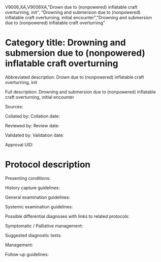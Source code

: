 V9006,XA,V9006XA,"Drown due to (nonpowered) inflatable craft overturning, init", "Drowning and submersion due to (nonpowered) inflatable craft overturning, initial encounter","Drowning and submersion due to (nonpowered) inflatable craft overturning"
# Category title: Drowning and submersion due to (nonpowered) inflatable craft overturning

Abbreviated description: Drown due to (nonpowered) inflatable craft overturning, init

Full description: Drowning and submersion due to (nonpowered) inflatable craft overturning, initial encounter

Sources:

Collated by:
Collation date:

Reviewed by:
Review date:

Validated by:
Validation date:

Approval UID:

# Protocol description

Presenting conditions:

History capture guidelines:

General examination guidelines:

Systemic examination guidelines:

Possible differential diagnoses with links to related protocols:

Symptomatic / Palliative management:

Suggested diagnostic tests:

Management:

Follow-up guidelines:
